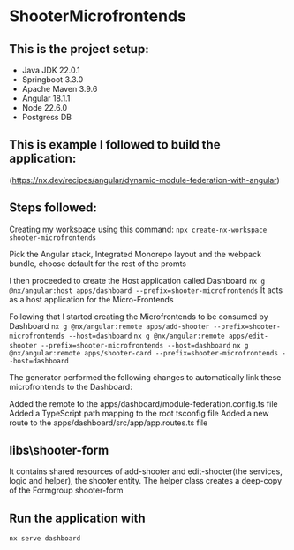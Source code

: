 # ShooterMicrofrontends

## This is the project setup:
- Java JDK 22.0.1
- Springboot 3.3.0
- Apache Maven 3.9.6
- Angular 18.1.1
- Node 22.6.0
- Postgress DB

## This is example I followed to build the application:
(https://nx.dev/recipes/angular/dynamic-module-federation-with-angular)

## Steps followed:

Creating my workspace using this command: `npx create-nx-workspace shooter-microfrontends`

Pick the Angular stack, Integrated Monorepo layout and the webpack bundle, choose default for the rest of the promts

I then proceeded to create the Host application called Dashboard `nx g @nx/angular:host apps/dashboard --prefix=shooter-microfrontends`
It acts as a host application for the Micro-Frontends

Following that I started creating the Microfrontends to be consumed by Dashboard
`nx g @nx/angular:remote apps/add-shooter --prefix=shooter-microfrontends --host=dashboard`
`nx g @nx/angular:remote apps/edit-shooter --prefix=shooter-microfrontends --host=dashboard`
`nx g @nx/angular:remote apps/shooter-card --prefix=shooter-microfrontends --host=dashboard`

The generator performed the following changes to automatically link these microfrontends to the Dashboard:

Added the remote to the apps/dashboard/module-federation.config.ts file
Added a TypeScript path mapping to the root tsconfig file
Added a new route to the apps/dashboard/src/app/app.routes.ts file

## libs\shooter-form 
It contains shared resources of add-shooter and edit-shooter(the services, logic and helper), the shooter entity.
The helper class creates a deep-copy of the Formgroup shooter-form

## Run the application with
`nx serve dashboard`